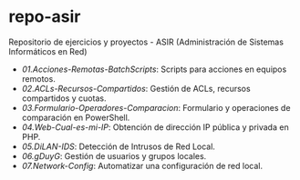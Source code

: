 # repo-asir

Repositorio de ejercicios y proyectos - ASIR (Administración de Sistemas Informáticos en Red)

- *01.Acciones-Remotas-BatchScripts*: Scripts para acciones en equipos remotos.
- *02.ACLs-Recursos-Compartidos*: Gestión de ACLs, recursos compartidos y cuotas.
- *03.Formulario-Operadores-Comparacion*: Formulario y operaciones de comparación en PowerShell.
- *04.Web-Cual-es-mi-IP*: Obtención de dirección IP pública y privada en PHP.
- *05.DiLAN-IDS*: Detección de Intrusos de Red Local.
- *06.gDuyG*: Gestión de usuarios y grupos locales.
- *07.Network-Config*: Automatizar una configuración de red local.
